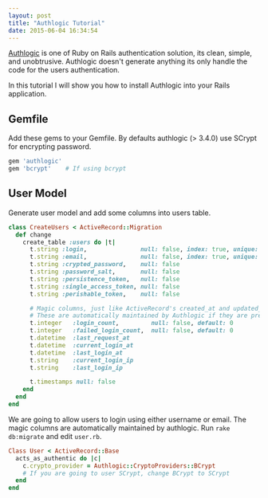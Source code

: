 ```yaml
---
layout: post
title: "Authlogic Tutorial"
date: 2015-06-04 16:34:54
---
```


[Authlogic](https://github.com/binarylogic/authlogic) is one of Ruby on Rails
authentication solution, its clean, simple, and unobtrusive. Authlogic doesn't
generate anything its only handle the code for the users authentication.

In this tutorial I will show you how to install Authlogic into your Rails
application.

## Gemfile
Add these gems to your Gemfile. By defaults authlogic (> 3.4.0) use SCrypt for
encrypting password.

```ruby
gem 'authlogic'
gem 'bcrypt'    # If using bcrypt
```

## User Model
Generate user model and add some columns into users table.

```ruby
class CreateUsers < ActiveRecord::Migration
  def change
    create_table :users do |t|
      t.string :login,               null: false, index: true, unique: true
      t.string :email,               null: false, index: true, unique: true
      t.string :crypted_password,    null: false
      t.string :password_salt,       null: false
      t.string :persistence_token,   null: false
      t.string :single_access_token, null: false
      t.string :perishable_token,    null: false

      # Magic columns, just like ActiveRecord's created_at and updated_at.
      # These are automatically maintained by Authlogic if they are present.
      t.integer   :login_count,         null: false, default: 0
      t.integer   :failed_login_count,  null: false, default: 0
      t.datetime  :last_request_at
      t.datetime  :current_login_at
      t.datetime  :last_login_at
      t.string    :current_login_ip
      t.string    :last_login_ip

      t.timestamps null: false
    end
  end
end
```

We are going to allow users to login using either username or email. The magic
columns are automatically maintained by authlogic. Run `rake db:migrate` and
edit `user.rb`.

```ruby
Class User < ActiveRecord::Base
  acts_as_authentic do |c|
    c.crypto_provider = Authlogic::CryptoProviders::BCrypt
    # If you are going to user SCrypt, change BCrypt to SCrypt
  end
end
```
